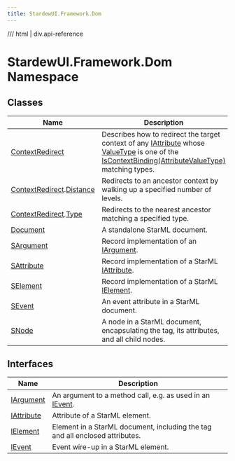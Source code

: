 ```yaml
---
title: StardewUI.Framework.Dom
---
```


<link rel="stylesheet" href="/StardewUI/stylesheets/reference.css" />

/// html | div.api-reference

# StardewUI.Framework.Dom Namespace

## Classes

| Name | Description |
| --- | --- |
| [ContextRedirect](contextredirect.md) | Describes how to redirect the target context of any [IAttribute](iattribute.md) whose [ValueType](iattribute.md#valuetype) is one of the [IsContextBinding(AttributeValueType)](../grammar/attributevaluetypeextensions.md#iscontextbindingattributevaluetype) matching types. |
| [ContextRedirect](contextredirect.md).[Distance](contextredirect.distance.md) | Redirects to an ancestor context by walking up a specified number of levels. |
| [ContextRedirect](contextredirect.md).[Type](contextredirect.type.md) | Redirects to the nearest ancestor matching a specified type. |
| [Document](document.md) | A standalone StarML document. |
| [SArgument](sargument.md) | Record implementation of an [IArgument](iargument.md). |
| [SAttribute](sattribute.md) | Record implementation of a StarML [IAttribute](iattribute.md). |
| [SElement](selement.md) | Record implementation of a StarML [IElement](ielement.md). |
| [SEvent](sevent.md) | An event attribute in a StarML document. |
| [SNode](snode.md) | A node in a StarML document, encapsulating the tag, its attributes, and all child nodes. |

## Interfaces

| Name | Description |
| --- | --- |
| [IArgument](iargument.md) | An argument to a method call, e.g. as used in an [IEvent](ievent.md). |
| [IAttribute](iattribute.md) | Attribute of a StarML element. |
| [IElement](ielement.md) | Element in a StarML document, including the tag and all enclosed attributes. |
| [IEvent](ievent.md) | Event wire-up in a StarML element. |

